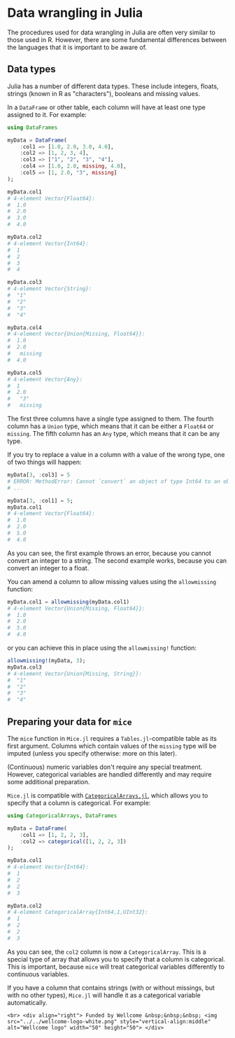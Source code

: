 # Data wrangling in Julia
The procedures used for data wrangling in Julia are often very similar to those used in R. However, there are some fundamental differences between the languages that it is important to be aware of.

## Data types
Julia has a number of different data types. These include integers, floats, strings (known in R as "characters"), booleans and missing values.

In a `DataFrame` or other table, each column will have at least one type assigned to it. For example:

```julia
using DataFrames

myData = DataFrame(
    :col1 => [1.0, 2.0, 3.0, 4.0],
    :col2 => [1, 2, 3, 4],
    :col3 => ["1", "2", "3", "4"],
    :col4 => [1.0, 2.0, missing, 4.0],
    :col5 => [1, 2.0, "3", missing]
);

myData.col1
# 4-element Vector{Float64}:
#  1.0
#  2.0
#  3.0
#  4.0

myData.col2
# 4-element Vector{Int64}:
#  1
#  2
#  3
#  4

myData.col3
# 4-element Vector{String}:
#  "1"
#  "2"
#  "3"
#  "4"

myData.col4
# 4-element Vector{Union{Missing, Float64}}:
#  1.0
#  2.0
#   missing
#  4.0

myData.col5
# 4-element Vector{Any}:
#  1
#  2.0
#   "3"
#   missing
```

The first three columns have a single type assigned to them. The fourth column has a `Union` type, which means that it can be either a `Float64` or `missing`. The fifth column has an `Any` type, which means that it can be any type.

If you try to replace a value in a column with a value of the wrong type, one of two things will happen:

```julia
myData[3, :col3] = 5
# ERROR: MethodError: Cannot `convert` an object of type Int64 to an object of type String
# ...

myData[3, :col1] = 5;
myData.col1
# 4-element Vector{Float64}:
#  1.0
#  2.0
#  5.0
#  4.0
```

As you can see, the first example throws an error, because you cannot convert an integer to a string. The second example works, because you can convert an integer to a float.

You can amend a column to allow missing values using the `allowmissing` function:

```julia
myData.col1 = allowmissing(myData.col1)
# 4-element Vector{Union{Missing, Float64}}:
#  1.0
#  2.0
#  5.0
#  4.0
```

or you can achieve this in place using the `allowmissing!` function:

```julia
allowmissing!(myData, 3);
myData.col3
# 4-element Vector{Union{Missing, String}}:
#  "1"
#  "2"
#  "3"
#  "4"
```

## Preparing your data for `mice`

The `mice` function in `Mice.jl` requires a `Tables.jl`-compatible table as its first argument. Columns which contain values of the `missing` type will be imputed (unless you specify otherwise: more on this later).

(Continuous) numeric variables don't require any special treatment. However, categorical variables are handled differently and may require some additional preparation.

`Mice.jl` is compatible with [`CategoricalArrays.jl`](https://categoricalarrays.juliadata.org/stable/), which allows you to specify that a column is categorical. For example:

```julia
using CategoricalArrays, DataFrames

myData = DataFrame(
    :col1 => [1, 2, 2, 3],
    :col2 => categorical([1, 2, 2, 3])
);

myData.col1
# 4-element Vector{Int64}:
#  1
#  2
#  2
#  3

myData.col2
# 4-element CategoricalArray{Int64,1,UInt32}:
#  1
#  2
#  2
#  3
```

As you can see, the `col2` column is now a `CategoricalArray`. This is a special type of array that allows you to specify that a column is categorical. This is important, because `mice` will treat categorical variables differently to continuous variables.

If you have a column that contains strings (with or without missings, but with no other types), `Mice.jl` will handle it as a categorical variable automatically.

```@raw html
<br> <div align="right"> Funded by Wellcome &nbsp;&nbsp;&nbsp; <img src="../../wellcome-logo-white.png" style="vertical-align:middle" alt="Wellcome logo" width="50" height="50"> </div>
```